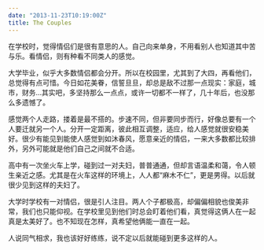 ```yaml
---
date: "2013-11-23T10:19:00Z"
title: The Couples
---
```



在学校时，觉得情侣们是很有意思的人。自己向来单身，不用看别人也知道其中苦与乐。看情侣，则有种看不同类人的感觉。

大学毕业，似乎大多数情侣都会分开。所以在校园里，尤其到了大四，再看他们，总觉得有点可惜。今日如花美眷，信誓旦旦，却总是敌不过那一点现实：家庭，城市，财务…其实吧，多坚持那么一点点，或许一切都不一样了，几十年后，也没那么多遗憾了。

感觉两个人走路，搂着是最不搭的。步速不同，但非要同步而行，好像总要有一个人要迁就另一个人。分开一定距离，彼此相互调整，适应，给人感觉就很安稳美好。很少有能见到能使人感觉到如沐春风，愿意亲近的情侣，一来大多数都比较排外，另外可能就是他们自己之间就不合适。

高中有一次坐火车上学，碰到过一对夫妇，普普通通，但却言语温柔和蔼，令人顿生亲近之感。尤其是在火车这样的环境上，人人都“麻木不仁”，更是男得。以后就很少见到这样的夫妇了。

大学时学校有一对情侣，很是引人注目。两人个子都极高，却偏偏相貌也俊美非常，我们也只能仰视。在学校里见到他们时总会盯着他们看，真觉得这俩人在一起真是太美好了。也不知现在怎样，真希望他俩能一直在一起。

人说同气相求，我也该好好练练，说不定以后就能碰到更多这样的人。


